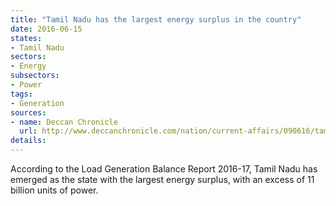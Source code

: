 ```yaml
---
title: "Tamil Nadu has the largest energy surplus in the country"
date: 2016-06-15
states:
- Tamil Nadu
sectors:
- Energy
subsectors:
- Power
tags:
- Generation
sources:
- name: Deccan Chronicle
  url: http://www.deccanchronicle.com/nation/current-affairs/090616/tamil-nadu-leads-country-with-highest-energy-surplus.html
details:
---
```


According to the Load Generation Balance Report 2016-17, Tamil Nadu has emerged as the state with the largest energy surplus, with an excess of 11 billion units of power.
